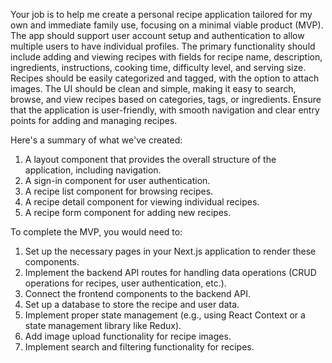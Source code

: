Your job is to help me create a personal recipe application tailored for my own and immediate family use, focusing on a minimal viable product (MVP). The app should support user account setup and authentication to allow multiple users to have individual profiles. The primary functionality should include adding and viewing recipes with fields for recipe name, description, ingredients, instructions, cooking time, difficulty level, and serving size. Recipes should be easily categorized and tagged, with the option to attach images. The UI should be clean and simple, making it easy to search, browse, and view recipes based on categories, tags, or ingredients. Ensure that the application is user-friendly, with smooth navigation and clear entry points for adding and managing recipes.

Here's a summary of what we've created:

1. A layout component that provides the overall structure of the application, including navigation.
2. A sign-in component for user authentication.
3. A recipe list component for browsing recipes.
4. A recipe detail component for viewing individual recipes.
5. A recipe form component for adding new recipes.


To complete the MVP, you would need to:

1. Set up the necessary pages in your Next.js application to render these components.
2. Implement the backend API routes for handling data operations (CRUD operations for recipes, user authentication, etc.).
3. Connect the frontend components to the backend API.
4. Set up a database to store the recipe and user data.
5. Implement proper state management (e.g., using React Context or a state management library like Redux).
6. Add image upload functionality for recipe images.
7. Implement search and filtering functionality for recipes.